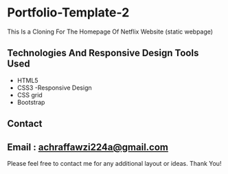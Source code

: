 # Portfolio-Template-2
This Is a Cloning For The Homepage Of Netflix Website (static webpage)

## Technologies And Responsive Design Tools Used
- HTML5
- CSS3
-Responsive Design 
 - CSS grid
 - Bootstrap
 
## Contact
  ## Email : achraffawzi224a@gmail.com
  
Please feel free to contact me for any additional layout or ideas. Thank You!
